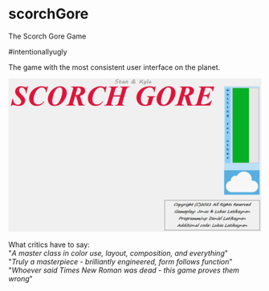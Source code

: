 # scorchGore
The Scorch Gore Game

#intentionallyugly
  
The game with the most consistent user interface on the planet.

![](https://raw.githubusercontent.com/dlatikaynen/scorchGore/master/Gestaltung/a-truly-painful-design.png)

What critics have to say:  
"*A master class in color use, layout, composition, and everything*"  
"*Truly a masterpiece - brilliantly engineered, form follows function*"  
"*Whoever said Times New Roman was dead - this game proves them wrong*"
